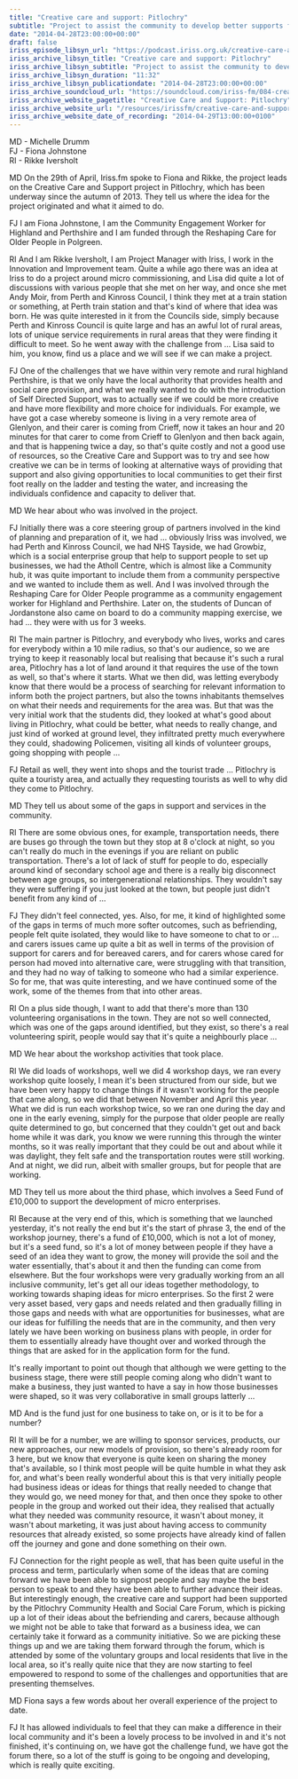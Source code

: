 ```yaml
---
title: "Creative care and support: Pitlochry"
subtitle: "Project to assist the community to develop better supports for people who use social services and forms part of the Creative Quarter programme of work."
date: "2014-04-28T23:00:00+00:00"
draft: false
iriss_episode_libsyn_url: "https://podcast.iriss.org.uk/creative-care-and-support-pitlochry-1"
iriss_archive_libsyn_title: "Creative care and support: Pitlochry"
iriss_archive_libsyn_subtitle: "Project to assist the community to develop better supports for people who use social services and forms part of the Creative Quarter programme of work."
iriss_archive_libsyn_duration: "11:32"
iriss_archive_libsyn_publicationdate: "2014-04-28T23:00:00+00:00"
iriss_archive_soundcloud_url: "https://soundcloud.com/iriss-fm/084-creative-care-and-support-pitlochry"
iriss_archive_website_pagetitle: "Creative Care and Support: Pitlochry"
iriss_archive_website_url: "/resources/irissfm/creative-care-and-support-pitlochry"
iriss_archive_website_date_of_recording: "2014-04-29T13:00:00+0100"
---
```

MD - Michelle Drumm  
FJ - Fiona Johnstone  
RI - Rikke Iversholt

MD On the 29th of April, Iriss.fm spoke to Fiona and Rikke, the project leads on the Creative Care and Support project in Pitlochry, which has been underway since the autumn of 2013. They tell us where the idea for the project originated and what it aimed to do.

FJ I am Fiona Johnstone, I am the Community Engagement Worker for Highland and Perthshire and I am funded through the Reshaping Care for Older People in Polgreen.

RI And I am Rikke Iversholt, I am Project Manager with Iriss, I work in the Innovation and Improvement team. Quite a while ago there was an idea at Iriss to do a project around micro commissioning, and Lisa did quite a lot of discussions with various people that she met on her way, and once she met Andy Moir, from Perth and Kinross Council, I think they met at a train station or something, at Perth train station and that's kind of where that idea was born. He was quite interested in it from the Councils side, simply because Perth and Kinross Council is quite large and has an awful lot of rural areas, lots of unique service requirements in rural areas that they were finding it difficult to meet. So he went away with the challenge from ... Lisa said to him, you know, find us a place and we will see if we can make a project.

FJ One of the challenges that we have within very remote and rural highland Perthshire, is that we only have the local authority that provides health and social care provision, and what we really wanted to do with the introduction of Self Directed Support, was to actually see if we could be more creative and have more flexibility and more choice for individuals. For example, we have got a case whereby someone is living in a very remote area of Glenlyon, and their carer is coming from Crieff, now it takes an hour and 20 minutes for that carer to come from Crieff to Glenlyon and then back again, and that is happening twice a day, so that's quite costly and not a good use of resources, so the Creative Care and Support was to try and see how creative we can be in terms of looking at alternative ways of providing that support and also giving opportunities to local communities to get their first foot really on the ladder and testing the water, and increasing the individuals confidence and capacity to deliver that.

MD We hear about who was involved in the project.

FJ Initially there was a core steering group of partners involved in the kind of planning and preparation of it, we had ... obviously Iriss was involved, we had Perth and Kinross Council, we had NHS Tayside, we had Growbiz, which is a social enterprise group that help to support people to set up businesses, we had the Atholl Centre, which is almost like a Community hub, it was quite important to include them from a community perspective and we wanted to include them as well. And I was involved through the Reshaping Care for Older People programme as a community engagement worker for Highland and Perthshire. Later on, the students of Duncan of Jordanstone also came on board to do a community mapping exercise, we had ... they were with us for 3 weeks.

RI The main partner is Pitlochry, and everybody who lives, works and cares for everybody within a 10 mile radius, so that's our audience, so we are trying to keep it reasonably local but realising that because it's such a rural area, Pitlochry has a lot of land around it that requires the use of the town as well, so that's where it starts. What we then did, was letting everybody know that there would be a process of searching for relevant information to inform both the project partners, but also the towns inhabitants themselves on what their needs and requirements for the area was. But that was the very initial work that the students did, they looked at what's good about living in Pitlochry, what could be better, what needs to really change, and just kind of worked at ground level, they infiltrated pretty much everywhere they could, shadowing Policemen, visiting all kinds of volunteer groups, going shopping with people ...

FJ Retail as well, they went into shops and the tourist trade ... Pitlochry is quite a touristy area, and actually they requesting tourists as well to why did they come to Pitlochry.

MD They tell us about some of the gaps in support and services in the community.

RI There are some obvious ones, for example, transportation needs, there are buses go through the town but they stop at 8 o'clock at night, so you can't really do much in the evenings if you are reliant on public transportation. There's a lot of lack of stuff for people to do, especially around kind of secondary school age and there is a really big disconnect between age groups, so intergenerational relationships. They wouldn't say they were suffering if you just looked at the town, but people just didn't benefit from any kind of ...

FJ They didn't feel connected, yes. Also, for me, it kind of highlighted some of the gaps in terms of much more softer outcomes, such as befriending, people felt quite isolated, they would like to have someone to chat to or ... and carers issues came up quite a bit as well in terms of the provision of support for carers and for bereaved carers, and for carers whose cared for person had moved into alternative care, were struggling with that transition, and they had no way of talking to someone who had a similar experience. So for me, that was quite interesting, and we have continued some of the work, some of the themes from that into other areas.

RI On a plus side though, I want to add that there's more than 130 volunteering organisations in the town. They are not so well connected, which was one of the gaps around identified, but they exist, so there's a real volunteering spirit, people would say that it's quite a neighbourly place ...

MD We hear about the workshop activities that took place.

RI We did loads of workshops, well we did 4 workshop days, we ran every workshop quite loosely, I mean it's been structured from our side, but we have been very happy to change things if it wasn't working for the people that came along, so we did that between November and April this year. What we did is run each workshop twice, so we ran one during the day and one in the early evening, simply for the purpose that older people are really quite determined to go, but concerned that they couldn't get out and back home while it was dark, you know we were running this through the winter months, so it was really important that they could be out and about while it was daylight, they felt safe and the transportation routes were still working. And at night, we did run, albeit with smaller groups, but for people that are working.

MD They tell us more about the third phase, which involves a Seed Fund of £10,000 to support the development of micro enterprises.

RI Because at the very end of this, which is something that we launched yesterday, it's not really the end but it's the start of phrase 3, the end of the workshop journey, there's a fund of £10,000, which is not a lot of money, but it's a seed fund, so it's a lot of money between people if they have a seed of an idea they want to grow, the money will provide the soil and the water essentially, that's about it and then the funding can come from elsewhere. But the four workshops were very gradually working from an all inclusive community, let's get all our ideas together methodology, to working towards shaping ideas for micro enterprises. So the first 2 were very asset based, very gaps and needs related and then gradually filling in those gaps and needs with what are opportunities for businesses, what are our ideas for fulfilling the needs that are in the community, and then very lately we have been working on business plans with people, in order for them to essentially already have thought over and worked through the things that are asked for in the application form for the fund.

It's really important to point out though that although we were getting to the business stage, there were still people coming along who didn't want to make a business, they just wanted to have a say in how those businesses were shaped, so it was very collaborative in small groups latterly ...

MD And is the fund just for one business to take on, or is it to be for a number?

RI It will be for a number, we are willing to sponsor services, products, our new approaches, our new models of provision, so there's already room for 3 here, but we know that everyone is quite keen on sharing the money that's available, so I think most people will be quite humble in what they ask for, and what's been really wonderful about this is that very initially people had business ideas or ideas for things that really needed to change that they would go, we need money for that, and then once they spoke to other people in the group and worked out their idea, they realised that actually what they needed was community resource, it wasn't about money, it wasn't about marketing, it was just about having access to community resources that already existed, so some projects have already kind of fallen off the journey and gone and done something on their own.

FJ Connection for the right people as well, that has been quite useful in the process and term, particularly when some of the ideas that are coming forward we have been able to signpost people and say maybe the best person to speak to and they have been able to further advance their ideas. But interestingly enough, the creative care and support had been supported by the Pitlochry Community Health and Social Care Forum, which is picking up a lot of their ideas about the befriending and carers, because although we might not be able to take that forward as a business idea, we can certainly take it forward as a community initiative. So we are picking these things up and we are taking them forward through the forum, which is attended by some of the voluntary groups and local residents that live in the local area, so it's really quite nice that they are now starting to feel empowered to respond to some of the challenges and opportunities that are presenting themselves.

MD Fiona says a few words about her overall experience of the project to date.

FJ It has allowed individuals to feel that they can make a difference in their local community and it's been a lovely process to be involved in and it's not finished, it's continuing on, we have got the challenge fund, we have got the forum there, so a lot of the stuff is going to be ongoing and developing, which is really quite exciting.